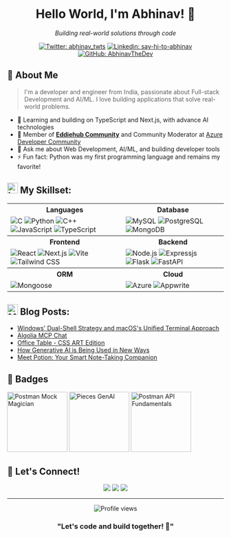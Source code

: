 <div align="center">
  <h1>Hello World, I'm Abhinav! 👋</h1>
  <p><em>Building real-world solutions through code</em></p>
  
  [![Twitter: abhinav_twts](https://img.shields.io/twitter/follow/abhinav_twts?style=social)](https://twitter.com/abhinav_twts)
  [![Linkedin: say-hi-to-abhinav](https://img.shields.io/badge/-Abhinav-blue?style=flat-square&logo=Linkedin&logoColor=white&link=https://www.linkedin.com/in/say-hi-to-abhinav/)](https://www.linkedin.com/in/say-hi-to-abhinav/)
  [![GitHub: AbhinavTheDev](https://img.shields.io/github/followers/AbhinavTheDev?label=follow&style=social)](https://github.com/AbhinavTheDev)
</div>

## 💫 About Me

> I'm a developer and engineer from India, passionate about Full-stack Development and AI/ML. I love building applications that solve real-world problems.

- 🌱 Learning and building on TypeScript and Next.js, with advance AI technologies
- 👯 Member of [**Eddiehub Community**](https://www.eddiehub.org/?r_done=1) and Community Moderator at [Azure Developer Community](https://azdev.reskilll.com/)
- 💬 Ask me about Web Development, AI/ML, and building developer tools
- ⚡ Fun fact: Python was my first programming language and remains my favorite!

<!--- ------------------------------------------------------------------------------------------------------------------------------------------------------ -->
<!--- -- Skills --------------------------------------------------------------------------------------------------------------------------------------------- -->
<!--- ------------------------------------------------------------------------------------------------------------------------------------------------------ -->


## <img src="https://raw.githubusercontent.com/Tarikul-Islam-Anik/Telegram-Animated-Emojis/main/Objects/Laptop.webp" alt="Laptop" width="25" height="25" /> My Skillset:
<div align="center">
  <table>
    <tr>
      <th>Languages</th>
      <th>Database</th>
    </tr>
    <tr>
      <td>
        <img src="https://skillicons.dev/icons?i=c" alt="C" />
        <img src="https://skillicons.dev/icons?i=python" alt="Python" />
        <img src="https://skillicons.dev/icons?i=cpp" alt="C++" />
        <img src="https://skillicons.dev/icons?i=javascript" alt="JavaScript" />
        <img src="https://skillicons.dev/icons?i=typescript" alt="TypeScript" />
      </td>
      <td>
        <img src="https://skillicons.dev/icons?i=mysql" alt="MySQL" />
        <img src="https://skillicons.dev/icons?i=postgres" alt="PostgreSQL" />
        <img src="https://skillicons.dev/icons?i=mongodb" alt="MongoDB" />
      </td>
    </tr>
    <tr>
      <th>Frontend</th>
      <th>Backend</th>
    </tr>
    <tr>
      <td>
        <img src="https://skillicons.dev/icons?i=react" alt="React" />
        <img src="https://skillicons.dev/icons?i=nextjs" alt="Next.js" />
        <img src="https://skillicons.dev/icons?i=vite" alt="Vite" />
        <img src="https://skillicons.dev/icons?i=tailwind" alt="Tailwind CSS" />
      </td>
      <td>
        <img src="https://skillicons.dev/icons?i=nodejs" alt="Node.js" />
        <img src="https://skillicons.dev/icons?i=expressjs" alt="Expressjs" />     
        <img src="https://skillicons.dev/icons?i=flask" alt="Flask" />
        <img src="https://skillicons.dev/icons?i=fastapi" alt="FastAPI" />
      </td>
    </tr>
    <tr>
      <th>ORM</th>
      <th>Cloud</th>
    </tr>
    <td>
        <img src="https://mongoosejs.com/docs/images/mongoose5_62x30_transparent.png" alt="Mongoose" />
    </td>
    <td>
        <img src="https://skillicons.dev/icons?i=azure" alt="Azure" />
        <img src="https://skillicons.dev/icons?i=appwrite" alt="Appwrite" />
    </td>
  </table>
</div>



<!--- ------------------------------------------------------------------------------------------------------------------------------------------------------ -->
<!--- -- Blogs --------------------------------------------------------------------------------------------------------------------------------------------- -->
<!--- ------------------------------------------------------------------------------------------------------------------------------------------------------ -->


<h2>
<img src="https://raw.githubusercontent.com/Tarikul-Islam-Anik/Telegram-Animated-Emojis/main/Objects/Memo.webp" alt="Memo" width="25" height="25" />  
Blog Posts:
</h2>

<!-- BLOG-POST-LIST:START -->
- [Windows&#39; Dual-Shell Strategy and macOS&#39;s Unified Terminal Approach](https://dev.to/abhinav-writes/windows-dual-shell-strategy-and-macoss-unified-terminal-approach-5ghh)
- [Algolia MCP Chat](https://dev.to/abhinav-writes/algolia-mcp-chat-147)
- [Office Table - CSS ART Edition](https://dev.to/abhinav-writes/office-table-css-art-edition-1gmp)
- [How Generative AI is Being Used in New Ways](https://dev.to/abhinav-writes/how-generative-ai-is-being-used-in-new-ways-32g2)
- [Meet Potion: Your Smart Note-Taking Companion](https://dev.to/abhinav-writes/meet-potion-your-smart-note-taking-companion-3bb8)
<!-- BLOG-POST-LIST:END -->


## 🏅 Badges

<div>
<a href="https://api.badgr.io/public/assertions/nXENiYVxTReKAcMftWe0hA"><img src="https://api.badgr.io/public/assertions/nXENiYVxTReKAcMftWe0hA/image" width="140" alt="Postman Mock Magician"></a> <a href="https://api.badgr.io/public/assertions/YAFrW-T-RFuwvjPAT_BMLA"><img src="https://api.badgr.io/public/assertions/YAFrW-T-RFuwvjPAT_BMLA/image" width="140" alt="Pieces GenAI" /></a> <a href="https://api.badgr.io/public/assertions/vmkDyK_tT0e-9xC1-p34yQ"><img src="https://api.badgr.io/public/assertions/vmkDyK_tT0e-9xC1-p34yQ/image" width="140" alt="Postman API Fundamentals" /></a>
</div>


## 🤝 Let's Connect!

<div align="center">
  <a href="https://twitter.com/abhinav_twts" target="_blanck"><img src="https://img.shields.io/badge/X-%23000000.svg?logo=X&logoColor=white" /></a>
  <a href="https://linkedin.com/in/say-hi-to-abhinav" target="_blanck"><img src="https://img.shields.io/badge/LinkedIn-0A66C2?logo=linkedin-white&logoColor=fff" /></a>
  <a href="https://youtube.com/@DevAbhinav" target="_blanck"><img src="https://img.shields.io/badge/YouTube-%23FF0000.svg?logo=YouTube&logoColor=white" /></a>
</div>

---

<div align="center">
  <img src="https://komarev.com/ghpvc/?username=abhinavthedev&label=Profile+Views" alt="Profile views" />
</div>

<div align="center">
  
  ### "Let's code and build together! 🚀"
  
</div>
